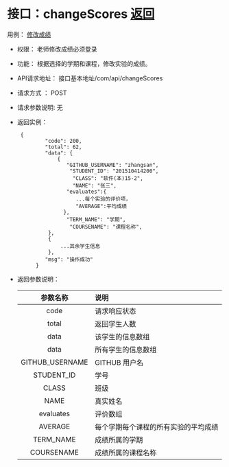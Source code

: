 # 接口：changeScores  [返回](../README.md)
用例： [修改成绩](../用例/修改成绩.md)

* 权限：
    老师修改成绩必须登录

* 功能：
    根据选择的学期和课程，修改实验的成绩。

* API请求地址：
   接口基本地址/com/api/changeScores

* 请求方式 ：
   POST

* 请求参数说明:
    无

* 返回实例：
    
       {
               "code": 200, 
               "total": 62,              
               "data": {
                   {
                      "GITHUB_USERNAME": "zhangsan",
                       "STUDENT_ID": "201510414200",
                        "CLASS": "软件(本)15-2",
                        "NAME": "张三",
                      "evaluates":{
                         ...每个实验的评价项，
                         "AVERAGE":平均成绩
                     },
                      "TERM_NAME": "学期",
                       "COURSENAME": "课程名称",
                },
                {
                    ...其余学生信息
                },
               "msg": "操作成功"
            }

* 返回参数说明：

  |参数名称|说明|
  |:---------:|:--------------------------------------------------------|
  |code|请求响应状态|
   |total|返回学生人数|
  |data|该学生的信息数组|
    |data|所有学生的信息数组|
    |GITHUB_USERNAME|GITHUB 用户名|
    |STUDENT_ID|学号|
    |CLASS|班级|
    |NAME|真实姓名|
  |evaluates|评价数组|
  |AVERAGE|每个学期每个课程的所有实验的平均成绩|
  |TERM_NAME|成绩所属的学期|
  |COURSENAME|成绩所属的课程名称|
 